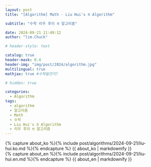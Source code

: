 ```yaml
---
layout: post
title: "[Algorithm] Math - Liu Hui's π Algorithm"

subtitle: "수학 리우 후이 π 알고리즘"

date: 2024-09-21 11:49:12
author: "lim.Chuck"

# header-style: text

catalog: true
header-mask: 0.4
header-img: "img/post/2024/algorithm.jpg"
multilingual: true
mathjax: true #수학쓸껀지?

# hidden: true

categories:
  - Algorithm
tags:
  - algorithm
  - 알고리즘
  - Math
  - 수학
  - Liu Hui's π Algorithm
  - 리우 후이 π 알고리즘
---
```


<div class="ko post-container">
    {% capture about_ko %}{% include post/algorithms/2024-09-21/liu-hui.ko.md %}{% endcapture %}
    {{ about_ko | markdownify }}
</div>
<div class="en post-container">
    {% capture about_en %}{% include post/algorithms/2024-09-21/liu-hui.en.md %}{% endcapture %}
    {{ about_en | markdownify }}
</div>
